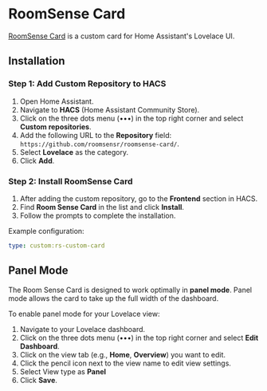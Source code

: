# RoomSense Card

[RoomSense Card](https://github.com/roomsensr/roomsense-card/) is a custom card for Home Assistant's Lovelace UI.

## Installation

### Step 1: Add Custom Repository to HACS

1. Open Home Assistant.
2. Navigate to **HACS** (Home Assistant Community Store).
3. Click on the three dots menu (•••) in the top right corner and select **Custom repositories**.
4. Add the following URL to the **Repository** field: `https://github.com/roomsensr/roomsense-card/`.
5. Select **Lovelace** as the category.
6. Click **Add**.

### Step 2: Install RoomSense Card

1. After adding the custom repository, go to the **Frontend** section in HACS.
2. Find **Room Sense Card** in the list and click **Install**.
3. Follow the prompts to complete the installation.

Example configuration:

```yaml
type: custom:rs-custom-card
```
## Panel Mode 

The Room Sense Card is designed to work optimally in **panel mode**. Panel mode allows the card to take up the full width of the dashboard. 

To enable panel mode for your Lovelace view:

1. Navigate to your Lovelace dashboard.
2. Click on the three dots menu (•••) in the top right corner and select **Edit Dashboard**.
3. Click on the view tab (e.g., **Home**, **Overview**) you want to edit.
4. Click the pencil icon next to the view name to edit view settings.
5. Select View type as **Panel** 
6. Click **Save**.
